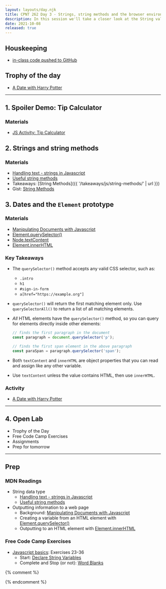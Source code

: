 ```yaml
---
layout: layouts/day.njk
title: CPNT 262 Day 3 - Strings, string methods and the browser environment
description: In this session we'll take a closer look at the String value, coercion and string methods. We'll then play with dates and strings in the browser.
date: 2021-10-08
released: true
---
```


## Houskeeping
- [in-class code pushed to GitHub](https://github.com/sait-wbdv/in-class/)

## Trophy of the day
- [A Date with Harry Potter](https://gist.github.com/acidtone/d7685ba337620ce4c01e2767211efb95)

---

## 1. Spoiler Demo: Tip Calculator 
### Materials
- [JS Activity: Tip Calculator](https://gist.github.com/acidtone/5c13ec3ff2ea53b7f75ae3692ca944d1)

## 2. Strings and string methods
### Materials
- [Handling text - strings in Javascript](https://developer.mozilla.org/en-US/docs/Learn/JavaScript/First_steps/Strings)
- [Useful string methods](https://developer.mozilla.org/en-US/docs/Learn/JavaScript/First_steps/Useful_string_methods)
- Takeaways: [String Methods]({{ '/takeaways/js/string-methods/' | url }})
- Gist: [String Methods](https://gist.github.com/acidtone/4f1bd6ffff85fc8f4fed359b619fe76b)

## 3. Dates and the `Element` prototype
### Materials
- [Manipulating Documents with Javascript](https://developer.mozilla.org/en-US/docs/Learn/JavaScript/Client-side_web_APIs/Manipulating_documents)
- [Element.querySelector()](https://developer.mozilla.org/en-US/docs/Web/API/Element/querySelector)
- [Node.textContent](https://developer.mozilla.org/en-US/docs/Web/API/Node/textContent)
- [Element.innerHTML](https://developer.mozilla.org/en-US/docs/Web/API/Element/innerHTML)

### Key Takeaways
- The `querySelector()` method accepts any valid CSS selector, such as:
    - `.intro`
    - `h1`
    - `#sign-in-form`
    - `a[href="https://example.org"]`
- `querySelector()` will return the first matching element only. Use `querySelectorAll()` to return a list of all matching elements.
- _All_ HTML elements have the `querySelector()` method, so you can query for elements directly inside other elements:

    ```js
    // finds the first paragraph in the document
    const paragraph = document.querySelector('p');

    // finds the first span element in the above paragraph
    const paraSpan = paragraph.querySelector('span'); 
    ```

- Both `textContent` and `innerHTML` are object properties that you can read and assign like any other variable.
- Use `textContent` unless the value contains HTML, then use `innerHTML`.

### Activity
- [A Date with Harry Potter](https://gist.github.com/acidtone/d7685ba337620ce4c01e2767211efb95)

---

## 4. Open Lab
- Trophy of the Day
- Free Code Camp Exercises
- Assignments
- Prep for tomorrow

---

## Prep
### MDN Readings
- String data type
    - [Handling text - strings in Javascript](https://developer.mozilla.org/en-US/docs/Learn/JavaScript/First_steps/Strings)
    - [Useful string methods](https://developer.mozilla.org/en-US/docs/Learn/JavaScript/First_steps/Useful_string_methods)
- Outputting information to a web page
    - Background: [Manipulating Documents with Javascript](https://developer.mozilla.org/en-US/docs/Learn/JavaScript/Client-side_web_APIs/Manipulating_documents)
    - Creating a variable from an HTML element with [Element.querySelector()](https://developer.mozilla.org/en-US/docs/Web/API/Element/querySelector)
    - Outputting to an HTML element with [Element.innerHTML](https://developer.mozilla.org/en-US/docs/Web/API/Element/innerHTML)

### Free Code Camp Exercises
- [Javascript basics](https://www.freecodecamp.org/learn/javascript-algorithms-and-data-structures/#basic-javascript): Exercises 23-36
    - Start: [Declare String Variables](https://www.freecodecamp.org/learn/javascript-algorithms-and-data-structures/basic-javascript/declare-string-variables)
    - Complete and Stop (or not): [Word Blanks](https://www.freecodecamp.org/learn/javascript-algorithms-and-data-structures/basic-javascript/word-blanks)

{% comment %}


{% endcomment %}